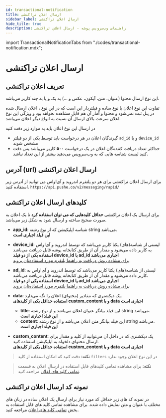 ```yaml
---
id: transactional-notification
title: ارسال اعلان تراکنشی
sidebar_label: ارسال اعلان تراکنشی
hide_title: true
description: راهنمای وب‌سرویس پوشه - ارسال اعلان تراکنشی
---
```


import TransactionalNotificationTabs from "./codes/transactional-notification.mdx";

# ارسال اعلان تراکنشی

## تعریف اعلان تراکنشی

این نوع ارسال محتوا (عنوان، متن، آیکون، عکس و ...) به یک و یا به چند کاربر می‌باشد.

تفاوت این نوع اعلان با نوع ساده و فیلتردار این است که در این نوع ، اعلان ارسال شده در پنل ثبت نمی‌شود و محتوا و آمار آن هم قابل مشاهده نخواهد بود
و ویژگی این نوع اعلان سرعت بالای ارسال آن نسبت به انواع دیگر اعلان می‌باشد.

در ارسال این نوع اعلان باید به موارد زیر دقت کنید

- گیرندگان اعلان در هر درخواست باید توسط یکی از دو فیلتر `ad_id` و یا `device_id` مشخص شوند
- حداکثر تعداد دریافت کننده‌گان اعلان در یک درخواست **۵۰۰** کاربر می‌باشد پس دقت کنید لیست شناسه هایی که به وب‌سرویس می‌دهید بیشتر از این تعداد نباشد.

## آدرس (url) ارسال اعلان تراکنشی

برای ارسال اعلان تراکنشی برای هر دو پلتفرم اندروید و آی‌او‌اس می توانید از آدرس زیر استفاده کنید.
‍`https://api.pushe.co/v2/messaging/rapid/`

## کلید‌های ارسال اعلان تراکنشی

برای ارسال یک اعلان تراکنشی **حداقل کلیدهایی که می توان استفاده کرد** تا یک اعلان به صورت صحیح ساخته و ارسال شود به شکل زیر می‌باشد.

- **app_id**: شناسه اپلیکیشن که از نوع رشته string می‌باشد.    
    **این فیلد اجباری است**

- **device_id**: 
لیستی از شناسه(های) یکتا کاربر می‌باشد که توسط اندروید و آی‌او‌اس به کاربر داده می‌شود و
مقدار آن از طریق کتابخانه پوشه قابل دریافت می‌باشد    
**استفاده یکی از دو فیلد‌ device_id یا ad_id اجباری ‌می‌باشد**    
[برای مشاده روش دریافت به راهنما پلتفرم مورد استفاده‌تان بروید](https://pushe.co/docs)

- **ad_id**:
لیستی از شناسه(های) یکتا کاربر می‌باشد که توسط اندروید و آی‌او‌اس به کاربر داده می‌شود و
مقدار آن از طریق کتابخانه پوشه قابل دریافت می‌باشد.    
**استفاده یکی از دو فیلد‌ device_id یا ad_id اجباری ‌می‌باشد**    
[برای مشاده روش دریافت به راهنما پلتفرم مورد استفاده‌تان بروید](https://pushe.co/docs)


- **data**: یک دیکشنری که مقادیر (محتوای) اعلان را نگه می‌دارد.    
    **استفاده حداقل یکی از کلید‌های custom_content و یا data اجباری است**
    - **title**: این فیلد بیانگر عنوان اعلان می‌باشد و از نوع رشته string می‌باشد.    
        **این فیلد اجباری است**
    - **content**: این فیلد بیانگر متن اعلان می‌باشد و از نوع رشته string می‌باشد.    
        **این فیلد اجباری است**

- **custom_content**: یک دیکشنری که در داخل آن می‌توانید از کلید و مقدار برای ارسال محتوای دلخواه به اپلیکیشن استفاده کنید.    
**استفاده حداقل یکی از کلید‌های custom_content و یا data اجباری است**

> **نکته:** دقت کنید که امکان استفاده از کلید `filters` در این نوع اعلان وجود ندارد

> **نکته:** برای مشاهده تمامی کلید‌های قابل استفاده در ارسال اعلان به قسمت [تمامی کلید های اعلان](/docs/mobile-api/notification-keys-list) مراجعه کنید.

## نمونه کد ارسال اعلان تراکنشی

در نمونه کد های زیر حداقل کد مورد نیاز برای ارسال یک اعلان ساده در زبان های مختلف با عنوان و متن نمایش داده شده.
برای مشاهده تمامی کلید های قابل استفاده به بخش [تمامی کلید های اعلان](/docs/mobile-api/notification-keys-list) مراجعه کنید.

<TransactionalNotificationTabs />